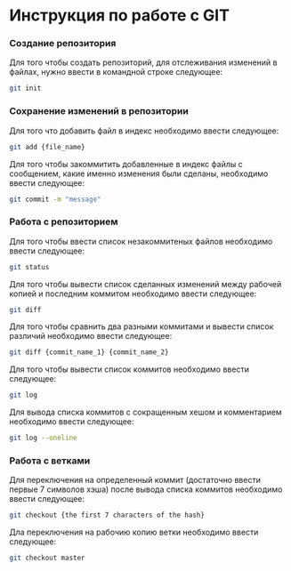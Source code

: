 # Инструкция по работе с GIT

### Создание репозитория

Для того чтобы создать репозиторий, для отслеживания изменений в файлах, нужно ввести в командной строке следующее:

```sh
git init
```

### Сохранение изменений в репозитории

Для того что добавить файл в индекс необходимо ввести следующее:

```sh
git add {file_name}
```

Для того чтобы закоммитить добавленные в индекс файлы с сообщением, какие именно изменения были сделаны, необходимо ввести следующее:

```sh
git commit -m "message"
```

### Работа с репозиторием

Для того чтобы ввести список незакоммитеных файлов необходимо ввести следующее:

```sh
git status
```

Для того чтобы вывести список сделанных изменений между рабочей копией и последним коммитом необходимо ввести следующее:

```sh
git diff
```

Для того чтобы сравнить два разными коммитами и вывести список различий необходимо ввести следующее:

```sh
git diff {commit_name_1} {commit_name_2}
```

Для того чтобы вывести список коммитов необходимо ввести следующее:

```sh
git log
```

Для вывода списка коммитов с сокращенным хешом и комментарием необходимо ввести следующее:
```sh
git log --oneline
```

### Работа с ветками

Для переключения на определенный коммит (достаточно ввести первые 7 символов хэша) после вывода списка коммитов необходимо ввести следующее:

```sh
git checkout {the first 7 characters of the hash}
```

Дла переключения на рабочию копию ветки необходимо ввести следующее:

```sh
git checkout master
```